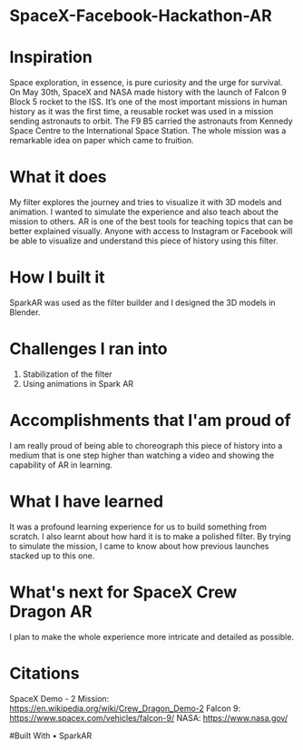 # SpaceX-Facebook-Hackathon-AR

# Inspiration
Space exploration, in essence, is pure curiosity and the urge for survival. 
On May 30th, SpaceX and NASA made history with the launch of Falcon 9 Block
5 rocket to the ISS. It’s one of the most important missions in human history
as it was the first time, a reusable rocket was used in a mission sending astronauts
to orbit. The F9 B5 carried the astronauts from Kennedy Space Centre to the International 
Space Station. The whole mission was a remarkable idea on paper which came to fruition.

# What it does
My filter explores the journey and tries to visualize it with 3D models and animation. 
I wanted to simulate the experience and also teach about the mission to others. 
AR is one of the best tools for teaching topics that can be better explained visually.
Anyone with access to Instagram or Facebook will be able to visualize and understand this
piece of history using this filter.

# How I built it
SparkAR was used as the filter builder and I designed the 3D models in Blender.

# Challenges I ran into
1.	Stabilization of the filter
2.	Using animations in Spark AR

# Accomplishments that I'am proud of
I am really proud of being able to choreograph this piece of history into a medium that
is one step higher than watching a video and showing the capability of AR in learning.

# What I have learned
It was a profound learning experience for us to build something from scratch.
I also learnt about how hard it is to make a polished filter. By trying to simulate 
the mission, I came to know about how previous launches stacked up to this one.

# What's next for SpaceX Crew Dragon AR
I plan to make the whole experience more intricate and detailed as possible.

# Citations
SpaceX Demo - 2 Mission: https://en.wikipedia.org/wiki/Crew_Dragon_Demo-2 
Falcon 9: https://www.spacex.com/vehicles/falcon-9/ NASA: https://www.nasa.gov/

#Built With
•	SparkAR


